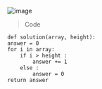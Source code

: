 ![image](https://user-images.githubusercontent.com/115756142/230811997-a200ff5e-0081-468f-bac6-e71297d450b9.png)

> Code
    
    def solution(array, height):
    answer = 0
    for i in array:
        if i > height :
            answer += 1
        else :
            answer = 0
    return answer
